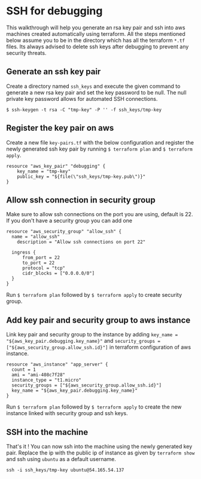 SSH for debugging
===
This walkthrough will help you generate an rsa key pair and ssh into aws machines created automatically using terraform. All the steps mentioned below assume you to be in the directory which has all the terraform `*.tf` files. Its always advised to delete ssh keys after debugging to prevent any security threats.

Generate an ssh key pair
--------------
Create a directory named `ssh_keys` and execute the given command to generate a new rsa key pair and set the key password to be null. The null private key password allows for automated SSH connections.

```
$ ssh-keygen -t rsa -C "tmp-key" -P '' -f ssh_keys/tmp-key
```

Register the key pair on aws
----------------
Create a new file `key-pairs.tf` with the below configuration and register the newly generated ssh key pair by running `$ terraform plan` and `$ terraform apply`.

```
resource "aws_key_pair" "debugging" {
    key_name = "tmp-key"
    public_key = "${file(\"ssh_keys/tmp-key.pub\")}"
}
```

Allow ssh connection in security group
-----
Make sure to allow ssh connections on the port you are using, default is 22. If you don't have a security group you can add one

```
resource "aws_security_group" "allow_ssh" {
  name = "allow_ssh"
    description = "Allow ssh connections on port 22"

  ingress {
      from_port = 22
      to_port = 22
      protocol = "tcp"
      cidr_blocks = ["0.0.0.0/0"]
  }
}
```
Run `$ terraform plan` followed by `$ terraform apply` to create security group.

Add key pair and security group to aws instance
------
Link key pair and security group to the instance by adding `key_name = "${aws_key_pair.debugging.key_name}"` and `security_groups = ["${aws_security_group.allow_ssh.id}"]` in terraform configuration of aws instance.

```
resource "aws_instance" "app_server" {
  count = 1
  ami = "ami-408c7f28"
  instance_type = "t1.micro"
  security_groups = ["${aws_security_group.allow_ssh.id}"]
  key_name = "${aws_key_pair.debugging.key_name}"
}
```
Run `$ terraform plan` followed by `$ terraform apply` to create the new instance linked with security group and ssh keys.

SSH into the machine
------------
That's it ! You can now ssh into the machine using the newly generated key pair. Replace the ip with the public ip of instance as given by `terraform show` and ssh using `ubuntu` as a default username.

```
ssh -i ssh_keys/tmp-key ubuntu@54.165.54.137
```
